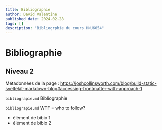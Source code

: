 ```yaml
---
title: Bibliographie
author: David Valentine
published_date: 2024-02-28
tags: []
description: "Bibliogrphie du cours HNU6054"
---
```

# Bibliographie

## Niveau 2

Métadonnées de la page : https://joshcollinsworth.com/blog/build-static-sveltekit-markdown-blog#accessing-frontmatter-with-approach-1

`bibliograpie.md` Bibliographie

`bibliograpie.md` WTF = who to follow?

- élément de bibio 1
- élément de bibio 2 